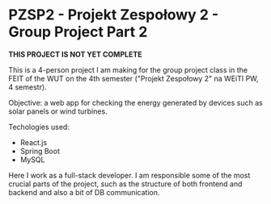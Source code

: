 # PZSP2 - Projekt Zespołowy 2 - Group Project Part 2

**THIS PROJECT IS NOT YET COMPLETE**

This is a 4-person project I am making for the group project class in the FEIT of the WUT on the 4th semester ("Projekt Zespołowy 2" na WEiTI PW, 4 semestr).

Objective: a web app for checking the energy generated by devices such as solar panels or wind turbines.

Techologies used: 
- React.js
- Spring Boot
- MySQL

Here I work as a full-stack developer. I am responsible some of the most crucial parts of the project, such as the structure of both frontend and backend and also a bit of DB communication.

